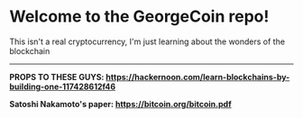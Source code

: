 # Welcome to the GeorgeCoin repo!
This isn't a real cryptocurrency, I'm just learning about the wonders of the blockchain

---

**PROPS TO THESE GUYS: https://hackernoon.com/learn-blockchains-by-building-one-117428612f46**

**Satoshi Nakamoto's paper: https://bitcoin.org/bitcoin.pdf**